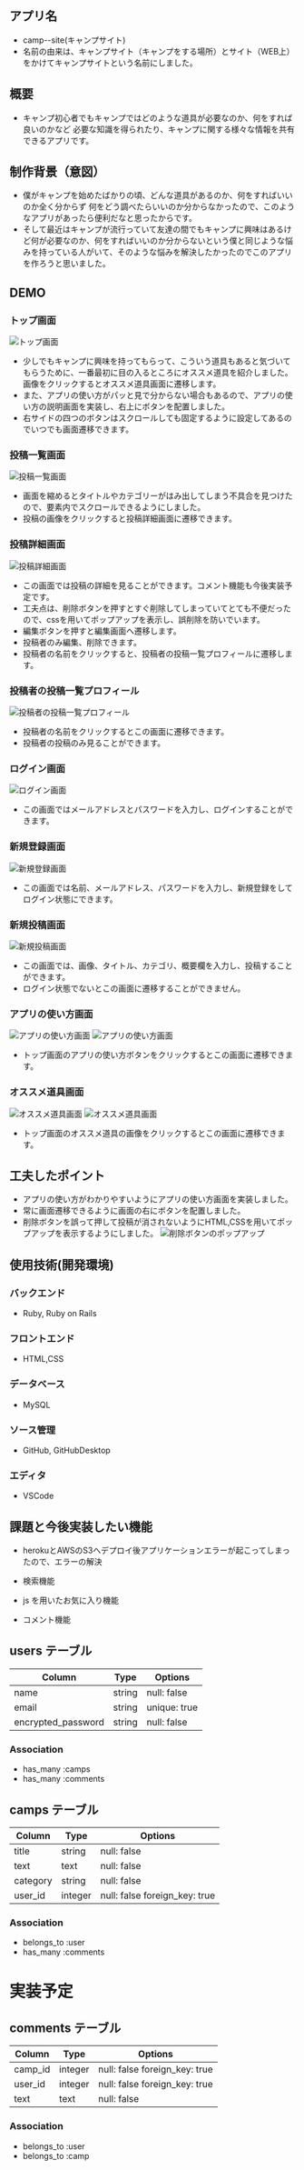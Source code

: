 ## アプリ名

- camp--site(キャンプサイト)
- 名前の由来は、キャンプサイト（キャンプをする場所）とサイト（WEB上）をかけてキャンプサイトという名前にしました。

## 概要

- キャンプ初心者でもキャンプではどのような道具が必要なのか、何をすれば良いのかなど
  必要な知識を得られたり、キャンプに関する様々な情報を共有できるアプリです。

## 制作背景（意図）

- 僕がキャンプを始めたばかりの頃、どんな道具があるのか、何をすればいいのか全く分からず
  何をどう調べたらいいのか分からなかったので、このようなアプリがあったら便利だなと思ったからです。
- そして最近はキャンプが流行っていて友達の間でもキャンプに興味はあるけど何が必要なのか、何をすればいいのか分からないという僕と同じような悩みを持っている人がいて、そのような悩みを解決したかったのでこのアプリを作ろうと思いました。

## DEMO

### トップ画面
![トップ画面](./campsite1.jpg)
- 少しでもキャンプに興味を持ってもらって、こういう道具もあると気づいてもらうために、一番最初に目の入るところにオススメ道具を紹介しました。
  画像をクリックするとオススメ道具画面に遷移します。
- また、アプリの使い方がパッと見で分からない場合もあるので、アプリの使い方の説明画面を実装し、右上にボタンを配置しました。
- 右サイドの四つのボタンはスクロールしても固定するように設定してあるのでいつでも画面遷移できます。

### 投稿一覧画面
![投稿一覧画面](./campsite2.jpg)
- 画面を縮めるとタイトルやカテゴリーがはみ出してしまう不具合を見つけたので、要素内でスクロールできるようにしました。
- 投稿の画像をクリックすると投稿詳細画面に遷移できます。

### 投稿詳細画面
![投稿詳細画面](./campsite8.jpg)
- この画面では投稿の詳細を見ることができます。コメント機能も今後実装予定です。
- 工夫点は、削除ボタンを押すとすぐ削除してしまっていてとても不便だったので、cssを用いてポップアップを表示し、誤削除を防いでいます。
- 編集ボタンを押すと編集画面へ遷移します。
- 投稿者のみ編集、削除できます。
- 投稿者の名前をクリックすると、投稿者の投稿一覧プロフィールに遷移します。

### 投稿者の投稿一覧プロフィール
![投稿者の投稿一覧プロフィール](./campsite10.png)
- 投稿者の名前をクリックするとこの画面に遷移できます。
- 投稿者の投稿のみ見ることができます。

### ログイン画面
![ログイン画面](./login.jpg)
- この画面ではメールアドレスとパスワードを入力し、ログインすることができます。

### 新規登録画面
![新規登録画面](./signin.jpg)
- この画面では名前、メールアドレス、パスワードを入力し、新規登録をしてログイン状態にできます。

### 新規投稿画面
![新規投稿画面](./new.jpg)
- この画面では、画像、タイトル、カテゴリ、概要欄を入力し、投稿することができます。
- ログイン状態でないとこの画面に遷移することができません。

### アプリの使い方画面
![アプリの使い方画面](./campsite5.png)
![アプリの使い方画面](./campsite4.png)
- トップ画面のアプリの使い方ボタンをクリックするとこの画面に遷移できます。


### オススメ道具画面
![オススメ道具画面](./campsite6.png)
![オススメ道具画面](./campsite7.png)
- トップ画面のオススメ道具の画像をクリックするとこの画面に遷移できます。

## 工夫したポイント

- アプリの使い方がわかりやすいようにアプリの使い方画面を実装しました。
- 常に画面遷移できるように画面の右にボタンを配置しました。
- 削除ボタンを誤って押して投稿が消されないようにHTML,CSSを用いてポップアップを表示するようにしました。
![削除ボタンのポップアップ](./campsite9.jpg)

## 使用技術(開発環境)
### バックエンド
- Ruby, Ruby on Rails

### フロントエンド
- HTML,CSS

### データベース
- MySQL

### ソース管理
- GitHub, GitHubDesktop

### エディタ
- VSCode

## 課題と今後実装したい機能
- herokuとAWSのS3へデプロイ後アプリケーションエラーが起こってしまったので、エラーの解決

- 検索機能
- js を用いたお気に入り機能
- コメント機能

## users テーブル

| Column             | Type   | Options      |
| ------------------ | ------ | ------------ |
| name               | string | null: false  |
| email              | string | unique: true |
| encrypted_password | string | null: false  |

### Association

- has_many :camps
- has_many :comments

## camps テーブル

| Column   | Type    | Options                       |
| -------- | ------- | ----------------------------- |
| title    | string  | null: false                   |
| text     | text    | null: false                   |
| category | string  | null: false                   |
| user_id  | integer | null: false foreign_key: true |

### Association

- belongs_to :user
- has_many :comments

# 実装予定
## comments テーブル

| Column  | Type    | Options                       |
| ------- | ------- | ----------------------------- |
| camp_id | integer | null: false foreign_key: true |
| user_id | integer | null: false foreign_key: true |
| text    | text    | null: false                   |

### Association

- belongs_to :user
- belongs_to :camp
